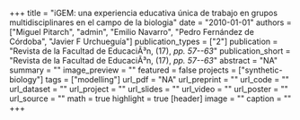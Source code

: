 +++
title = "iGEM: una experiencia educativa única de trabajo en grupos multidisciplinares en el campo de la biologia"
date = "2010-01-01"
authors = ["Miguel Pitarch", "admin", "Emilio Navarro", "Pedro Fernández de Córdoba", "Javier F Urchueguía"]
publication_types = ["2"]
publication = "Revista de la Facultad de EducaciÃ³n, (17), _pp. 57--63_"
publication_short = "Revista de la Facultad de EducaciÃ³n, (17), _pp. 57--63_"
abstract = "NA"
summary = ""
image_preview = ""
featured = false
projects = ["synthetic-biology"]
tags = ["modelling"]
url_pdf = "NA"
url_preprint = ""
url_code = ""
url_dataset = ""
url_project = ""
url_slides = ""
url_video = ""
url_poster = ""
url_source = ""
math = true
highlight = true
[header]
image = ""
caption = ""
+++
